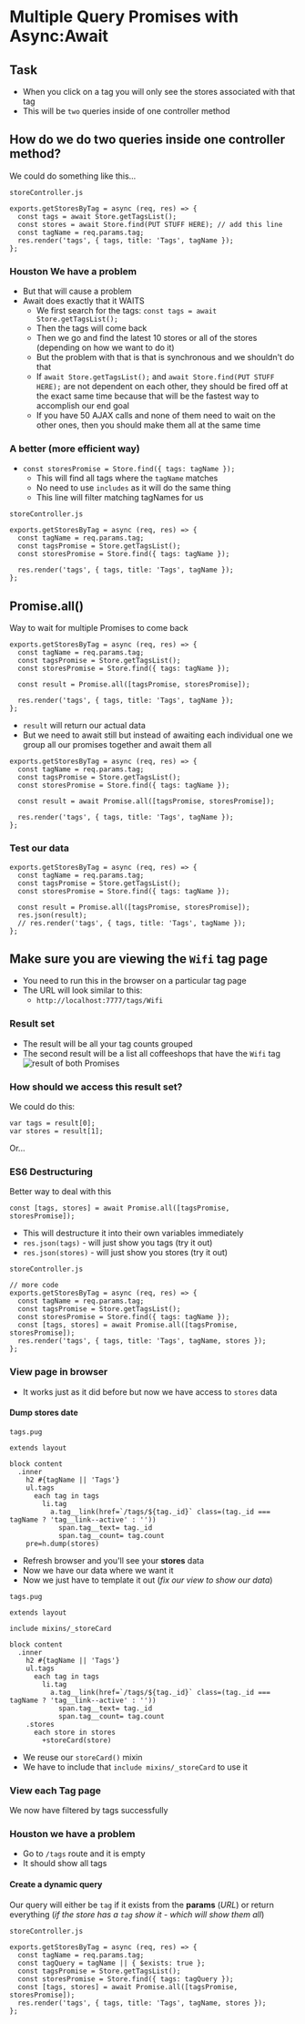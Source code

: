 # Multiple Query Promises with Async:Await
## Task
* When you click on a tag you will only see the stores associated with that tag
* This will be `two` queries inside of one controller method

## How do we do two queries inside one controller method?
We could do something like this...

`storeController.js`

```
exports.getStoresByTag = async (req, res) => {
  const tags = await Store.getTagsList();
  const stores = await Store.find(PUT STUFF HERE); // add this line
  const tagName = req.params.tag;
  res.render('tags', { tags, title: 'Tags', tagName });
};
```

### Houston We have a problem
* But that will cause a problem
* Await does exactly that it WAITS
    - We first search for the tags: `const tags = await Store.getTagsList();`
    - Then the tags will come back
    - Then we go and find the latest 10 stores or all of the stores (depending on how we want to do it)
    - But the problem with that is that is synchronous and we shouldn't do that
    - If `await Store.getTagsList();` and `await Store.find(PUT STUFF HERE);` are not dependent on each other, they should be fired off at the exact same time because that will be the fastest way to accomplish our end goal
    - If you have 50 AJAX calls and none of them need to wait on the other ones, then you should make them all at the same time

### A better (more efficient way)
* `const storesPromise = Store.find({ tags: tagName });`
    - This will find all tags where the `tagName` matches
    - No need to use `includes` as it will do the same thing
    - This line will filter matching tagNames for us

`storeController.js`

```
exports.getStoresByTag = async (req, res) => {
  const tagName = req.params.tag;
  const tagsPromise = Store.getTagsList();
  const storesPromise = Store.find({ tags: tagName });
  
  res.render('tags', { tags, title: 'Tags', tagName });
};
```

## Promise.all()
Way to wait for multiple Promises to come back

```
exports.getStoresByTag = async (req, res) => {
  const tagName = req.params.tag;
  const tagsPromise = Store.getTagsList();
  const storesPromise = Store.find({ tags: tagName });

  const result = Promise.all([tagsPromise, storesPromise]);

  res.render('tags', { tags, title: 'Tags', tagName });
};
```

* `result` will return our actual data
* But we need to await still but instead of awaiting each individual one we group all our promises together and await them all

```
exports.getStoresByTag = async (req, res) => {
  const tagName = req.params.tag;
  const tagsPromise = Store.getTagsList();
  const storesPromise = Store.find({ tags: tagName });

  const result = await Promise.all([tagsPromise, storesPromise]);

  res.render('tags', { tags, title: 'Tags', tagName });
};
```

### Test our data
```
exports.getStoresByTag = async (req, res) => {
  const tagName = req.params.tag;
  const tagsPromise = Store.getTagsList();
  const storesPromise = Store.find({ tags: tagName });

  const result = Promise.all([tagsPromise, storesPromise]);
  res.json(result);
  // res.render('tags', { tags, title: 'Tags', tagName });
};
```

## Make sure you are viewing the `Wifi` tag page
* You need to run this in the browser on a particular tag page
* The URL will look similar to this:
    - `http://localhost:7777/tags/Wifi`

### Result set
* The result will be all your tag counts grouped
* The second result will be a list all coffeeshops that have the `Wifi` tag
![result of both Promises](https://i.imgur.com/xmjKvEz.png)

### How should we access this result set?
We could do this:

```
var tags = result[0];
var stores = result[1];
```

Or...

### ES6 Destructuring
Better way to deal with this

`const [tags, stores] = await Promise.all([tagsPromise, storesPromise]);`

* This will destructure it into their own variables immediately
* `res.json(tags)` - will just show you tags (try it out)
* `res.json(stores)` - will just show you stores (try it out)

`storeController.js`

```
// more code
exports.getStoresByTag = async (req, res) => {
  const tagName = req.params.tag;
  const tagsPromise = Store.getTagsList();
  const storesPromise = Store.find({ tags: tagName });
  const [tags, stores] = await Promise.all([tagsPromise, storesPromise]);
  res.render('tags', { tags, title: 'Tags', tagName, stores });
};
```

### View page in browser
* It works just as it did before but now we have access to `stores` data

#### Dump stores date
`tags.pug`

```
extends layout

block content
  .inner
    h2 #{tagName || 'Tags'}
    ul.tags
      each tag in tags
        li.tag
          a.tag__link(href=`/tags/${tag._id}` class=(tag._id === tagName ? 'tag__link--active' : ''))
            span.tag__text= tag._id
            span.tag__count= tag.count
    pre=h.dump(stores)
```

* Refresh browser and you'll see your **stores** data
* Now we have our data where we want it
* Now we just have to template it out (_fix our view to show our data_)

`tags.pug`

```
extends layout

include mixins/_storeCard

block content
  .inner
    h2 #{tagName || 'Tags'}
    ul.tags
      each tag in tags
        li.tag
          a.tag__link(href=`/tags/${tag._id}` class=(tag._id === tagName ? 'tag__link--active' : ''))
            span.tag__text= tag._id
            span.tag__count= tag.count
    .stores
      each store in stores
        +storeCard(store)
```

* We reuse our `storeCard()` mixin
* We have to include that `include mixins/_storeCard` to use it

### View each Tag page
We now have filtered by tags successfully

### Houston we have a problem
* Go to `/tags` route and it is empty
* It should show all tags

#### Create a dynamic query
Our query will either be `tag` if it exists from the **params** (_URL_) or return everything (_if the store has a `tag` show it - which will show them all_)

`storeController.js`

```
exports.getStoresByTag = async (req, res) => {
  const tagName = req.params.tag;
  const tagQuery = tagName || { $exists: true };
  const tagsPromise = Store.getTagsList();
  const storesPromise = Store.find({ tags: tagQuery });
  const [tags, stores] = await Promise.all([tagsPromise, storesPromise]);
  res.render('tags', { tags, title: 'Tags', tagName, stores });
};
```



